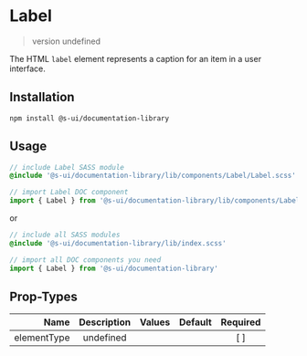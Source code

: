 # Label
> version undefined

The HTML `label` element represents a caption for an item in a user interface.

## Installation
`npm install @s-ui/documentation-library`

## Usage
```scss
// include Label SASS module
@include '@s-ui/documentation-library/lib/components/Label/Label.scss'
```

```js
// import Label DOC component
import { Label } from '@s-ui/documentation-library/lib/components/Label/Label.js'
```

or

```scss
// include all SASS modules
@include '@s-ui/documentation-library/lib/index.scss'
```

```js
// import all DOC components you need
import { Label } from '@s-ui/documentation-library'
```

## Prop-Types

| Name | Description | Values  | Default | Required |
| ---: |:---:| ---:| ---: |:---: |
| elementType | undefined | | |  [ ]  |
